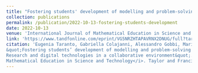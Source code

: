 ```yaml
---
title: "Fostering students' development of modelling and problem-solving skills through Operations Research and digital technologies in a collaborative environment"
collection: publications
permalink: /publication/2022-10-13-fostering-students-development
date: 2022-10-13
venue: 'International Journal of Mathematical Education in Science and Technology'
link: 'https://www.tandfonline.com/eprint/VG5NRZHTAPAVRNX2DNUG/full?target=10.1080/0020739X.2022.2115421'
citation: 'Eugenia Taranto, Gabriella Colajanni, Alessandro Gobbi, Marinella Picchi, and Alice Raffaele.
&quot;Fostering students’ development of modelling and problem-solving skills through Operations
Research and digital technologies in a collaborative environment&quot;. <i>International Journal of
Mathematical Education in Science and Technology</i>. Taylor and Francis Ltd., 2022.'
---
```


